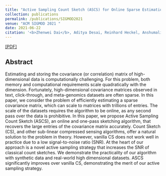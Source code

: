 ```yaml
---
title: "Active Sampling Count Sketch (ASCS) for Online Sparse Estimation of a Trillion Scale Covariance Matrix"
collection: publications
permalink: /publications/SIGMOD2021
venue: "ACM SIGMOD 2021 "
date: 2021-06-22
citation: '<b>Zhenwei Dai</b>, Aditya Desai, Reinhard Heckel, Anshumali Shrivastava. <b>ACM SIGMOD 2021.</b>'
---
```


[[PDF]](https://arxiv.org/pdf/2010.15951.pdf)

## Abstract
Estimating and storing the covariance (or correlation) matrix of high-dimensional data is computationally challenging. For this problem, both memory and computational requirements scale quadratically with the dimension. Fortunately, high-dimensional covariance matrices observed in text, click-through, and meta-genomics datasets are often sparse. In this paper, we consider the problem of efficiently estimating a sparse covariance matrix, which can scale to matrices with trillions of entries. The scale of the datasets requires the algorithm to be online, as any second pass over the data is prohibitive. In this paper, we propose Active Sampling Count Sketch (ASCS), an online and one-pass sketching algorithm, that recovers the large entries of the covariance matrix accurately. Count Sketch (CS), and other sub-linear compressed sensing algorithms, offer a natural solution to the problem in theory. However, vanilla CS does not work well in practice due to a low signal-to-noise ratio (SNR). At the heart of our approach is a novel active sampling strategy that increases the SNR of classical count sketches. We demonstrate the practicality of our algorithm with synthetic data and real-world high dimensional datasets. ASCS significantly improves over vanilla CS, demonstrating the merit of our active sampling strategy.